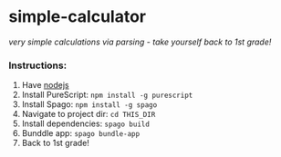 # simple-calculator
*very simple calculations via parsing - take yourself back to 1st grade!*

### Instructions:
1. Have [nodejs](https://nodejs.org/en/)
2. Install PureScript: `npm install -g purescript`
3. Install Spago: `npm install -g spago`
4. Navigate to project dir: `cd THIS_DIR`
5. Install dependencies: `spago build`
6. Bunddle app: `spago bundle-app`
7. Back to 1st grade!
